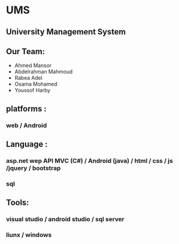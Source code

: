# UMS
## University Management System

## Our Team:
- Ahmed Mansor
- Abdelrahman Mahmoud
- Rabea Adel
- Osama Mohamed
- Youssof Harby

## platforms :
### web / Android

##  Language :  
###  asp.net wep API MVC  (C#)  / Android (java)  / html / css / js /jquery / bootstrap
### sql

## Tools:
### visual studio / android studio / sql server
### liunx  / windows
